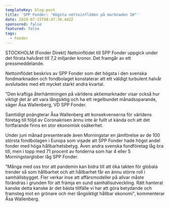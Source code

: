 ```yaml
---
templateKey: blog-post
title: 'SPP Fonder: "Högsta nettoinflöden på marknaden 1H"'
date: 2020-07-15T08:47:30.442Z
sponsored: false
featured: false
tags:
  - Fonder
---
```

STOCKHOLM (Fonder Direkt) Nettoinflödet till SPP Fonder uppgick under det första halvåret till 7,2 miljarder kronor. Det framgår av ett pressmeddelande.

Nettoinflödet beskrivs av SPP Fonder som det högsta i den svenska fondmarknaden och fondbolaget konstaterar att ett väldigt turbulent halvår avslutades med ett mycket starkt andra kvartal.

"Den kraftiga återhämtningen på världens aktiemarknader visar också hur viktigt det är att vara långsiktig och ha ett regelbundet månadssparande, säger Åsa Wallenberg, VD SPP Fonder.

Samtidigt poängterar Åsa Wallenberg att konsekvenserna för världens företag till följd av Coronakrisen ännu inte är fullt ut kända och att det fortfarande finns en stor ekonomisk osäkerhet.

Under juni månad presenterade även Morningstar en jämförelse av de 100 största fondbolagen i Europa som visade att SPP Fonder hade högst andel fonder med höga hållbarhetsbetyg. Även andra svenska fondföretag låg bra till, men i topp med 71 procent av fonderna som har 4 eller 5 Morningstarglober låg SPP Fonder.

"Många med oss tror att pandemin kan bidra till att öka takten för globala trender så som hållbarhet och att hållbarhet får en ännu större roll i samhällsbygget. Fler verkar inse att affärsmodeller på allvar måste förändras i grunden för att främja en sund samhällsutveckling. Rätt hanterat kanske detta kanske är det bästa tillfälle vi har att göra betydande och framsteg mot en grönare och mer långsiktigt hållbar ekonomi", kommenterar Åsa Wallenberg.
